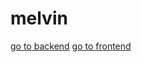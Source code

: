 # melvin


[go to backend](https://github.com/shuffle-project/melvin/tree/main/backend)
[go to frontend](https://github.com/shuffle-project/melvin/tree/main/frontend)


